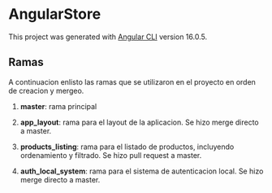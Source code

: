 # AngularStore

This project was generated with [Angular CLI](https://github.com/angular/angular-cli) version 16.0.5.

## Ramas

A continuacion enlisto las ramas que se utilizaron en el proyecto en orden de creacion y mergeo.

1. **master**: rama principal
2. **app_layout**: rama para el layout de la aplicacion. Se hizo merge directo a master.
3. **products_listing**: rama para el listado de productos, incluyendo ordenamiento y filtrado. Se hizo pull request a master.

4. **auth_local_system**: rama para el sistema de autenticacion local. Se hizo merge directo a master.
